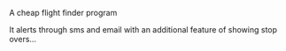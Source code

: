 A cheap flight finder program

It alerts through sms and email with an additional feature of showing stop overs...